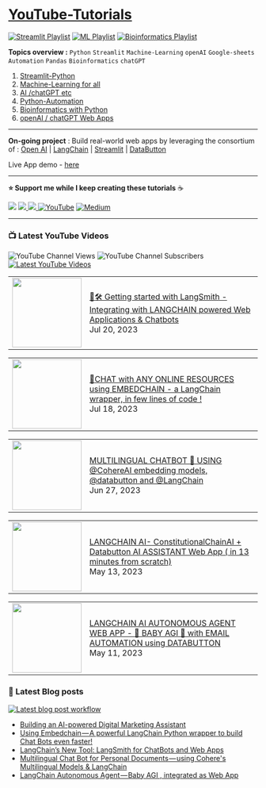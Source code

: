 # [YouTube-Tutorials](https://www.youtube.com/c/Avra_b) 

[![Streamlit Playlist](https://github.com/avrabyt/YouTube-Tutorials/actions/workflows/Streamlit-workflow.yml/badge.svg)](https://github.com/avrabyt/YouTube-Tutorials/actions/workflows/Streamlit-workflow.yml)
[![ML Playlist](https://github.com/avrabyt/YouTube-Tutorials/actions/workflows/ml-automation.yml/badge.svg)](https://github.com/avrabyt/YouTube-Tutorials/actions/workflows/ml-automation.yml)
[![Bioinformatics Playlist](https://github.com/avrabyt/YouTube-Tutorials/actions/workflows/bioinfo-workflow.yml/badge.svg)](https://github.com/avrabyt/YouTube-Tutorials/actions/workflows/bioinfo-workflow.yml)

**Topics overview :**  `Python` `Streamlit` `Machine-Learning` `openAI` `Google-sheets` `Automation` `Pandas` `Bioinformatics` `chatGPT`

1. [Streamlit-Python](https://github.com/avrabyt/YouTube-Tutorials/tree/main/Streamlit-Python)
2. [Machine-Learning for all](https://github.com/avrabyt/YouTube-Tutorials/tree/main/Machine-Learning%20for%20all)
3. [AI /chatGPT etc](https://github.com/avrabyt/YouTube-Tutorials/tree/main/Machine-Learning%20for%20all)
4. [Python-Automation](https://github.com/avrabyt/YouTube-Tutorials/tree/main/Python-Automation)
5. [Bioinformatics with Python](https://github.com/avrabyt/YouTube-Tutorials/tree/main/Bioinformatics%20with%20Python)
6. [openAI / chatGPT Web Apps](https://github.com/avrabyt/Holiday-coding-session/tree/5af12fbdc474b07f70397390e5040096b92814d2)



------
**On-going project** : Build real-world web apps by leveraging the consortium of : [Open AI](https://openai.com/) |
[LangChain](https://langchain.readthedocs.io/en/latest/index.html) | 
[Streamlit](https://streamlit.io/) | 
[DataButton](https://www.databutton.io/)

Live App demo - [here](https://next.databutton.com/v/lgzxq112)

------

**⭐  Support me while I keep creating these tutorials** ☕️

<a href="https://www.buymeacoffee.com/AvraCodes" target="_blank"><img src="https://img.shields.io/badge/Buy_Me_A_Coffee-FFDD00?style=for-the-badge&logo=buy-me-a-coffee&logoColor=black" ></a>
<a href='https://ko-fi.com/avrabyt' target='_blank'><img src='https://img.shields.io/badge/Ko--fi-F16061?style=for-the-badge&logo=ko-fi&logoColor=white'> </a>
<a href='https://www.patreon.com/user?u=82100262'><img src='https://img.shields.io/badge/Patreon-F96854?style=for-the-badge&logo=patreon&logoColor=white'> </a>
[![YouTube](https://img.shields.io/badge/YouTube-%23FF0000.svg?style=for-the-badge&logo=YouTube&logoColor=white)](https://www.youtube.com/c/Avra_b)
[![Medium](https://img.shields.io/badge/Medium-12100E?style=for-the-badge&logo=medium&logoColor=white)](https://medium.com/@avra42)

-------------

### 📺 Latest YouTube Videos
![YouTube Channel Views](https://img.shields.io/youtube/channel/views/UCDMP6ATYKNXMvn2ok1gfM7Q?style=plastic)
![YouTube Channel Subscribers](https://img.shields.io/youtube/channel/subscribers/UCDMP6ATYKNXMvn2ok1gfM7Q?style=plastic)
[![Latest YouTube Videos](https://github.com/avrabyt/YouTube-Tutorials/actions/workflows/Youtube-workflow.yml/badge.svg)](https://github.com/avrabyt/YouTube-Tutorials/actions/workflows/Youtube-workflow.yml)


<!-- YOUTUBE:START --><table><tr><td><a href="https://www.youtube.com/watch?v=bE9sf9vGsrM"><img width="140px" src="https://i.ytimg.com/vi/bE9sf9vGsrM/mqdefault.jpg"></a></td>
<td><a href="https://www.youtube.com/watch?v=bE9sf9vGsrM">🦜🛠️ Getting started with LangSmith - Integrating with LANGCHAIN powered Web Applications &amp; Chatbots</a><br/>Jul 20, 2023</td></tr></table>
<table><tr><td><a href="https://www.youtube.com/watch?v=Mp7zJe4TIdM"><img width="140px" src="https://i.ytimg.com/vi/Mp7zJe4TIdM/mqdefault.jpg"></a></td>
<td><a href="https://www.youtube.com/watch?v=Mp7zJe4TIdM">🤖CHAT with ANY ONLINE RESOURCES using EMBEDCHAIN - a LangChain wrapper, in few lines of code !</a><br/>Jul 18, 2023</td></tr></table>
<table><tr><td><a href="https://www.youtube.com/watch?v=mL-PLwNuB-k"><img width="140px" src="https://i.ytimg.com/vi/mL-PLwNuB-k/mqdefault.jpg"></a></td>
<td><a href="https://www.youtube.com/watch?v=mL-PLwNuB-k">MULTILINGUAL CHATBOT 🤖  USING  @CohereAI  embedding models, @databutton  and @LangChain</a><br/>Jun 27, 2023</td></tr></table>
<table><tr><td><a href="https://www.youtube.com/watch?v=5zIU6_rdJCU"><img width="140px" src="https://i.ytimg.com/vi/5zIU6_rdJCU/mqdefault.jpg"></a></td>
<td><a href="https://www.youtube.com/watch?v=5zIU6_rdJCU">LANGCHAIN AI- ConstitutionalChainAI + Databutton AI ASSISTANT Web App &lpar; in 13 minutes from scratch&rpar;</a><br/>May 13, 2023</td></tr></table>
<table><tr><td><a href="https://www.youtube.com/watch?v=cvAwOGfeHgw"><img width="140px" src="https://i.ytimg.com/vi/cvAwOGfeHgw/mqdefault.jpg"></a></td>
<td><a href="https://www.youtube.com/watch?v=cvAwOGfeHgw">LANGCHAIN AI AUTONOMOUS AGENT WEB APP - 👶 BABY AGI 🤖 with EMAIL AUTOMATION using DATABUTTON</a><br/>May 11, 2023</td></tr></table>
<!-- YOUTUBE:END -->



### 📑 Latest Blog posts
[![Latest blog post workflow](https://github.com/avrabyt/YouTube-Tutorials/actions/workflows/blog-post-workflow.yml/badge.svg?branch=main)](https://github.com/avrabyt/YouTube-Tutorials/actions/workflows/blog-post-workflow.yml)

<!-- BLOG-POST-LIST:START -->
- [Building an AI-powered Digital Marketing Assistant](https://towardsdatascience.com/building-an-ai-powered-digital-marketing-assistant-acfd302554f0?source=rss-bf79cad6afa1------2)
- [Using Embedchain — A powerful LangChain Python wrapper to build Chat Bots even faster!](https://ai.plainenglish.io/using-embedchain-a-powerful-langchain-python-wrapper-to-build-chat-bots-even-faster-35c12994a360?source=rss-bf79cad6afa1------2)
- [LangChain’s New Tool: LangSmith for ChatBots and Web Apps](https://ai.plainenglish.io/getting-started-with-langsmith-integrating-langsmith-with-web-applications-chatbots-cf0268f3eafb?source=rss-bf79cad6afa1------2)
- [Multilingual Chat Bot for Personal Documents — using Cohere&#39;s Multilingual Models &amp; LangChain](https://medium.com/databutton/multilingual-chat-bot-for-personal-documents-using-coheres-multilingual-models-langchain-2b4e1c8cdab?source=rss-bf79cad6afa1------2)
- [LangChain Autonomous Agent — Baby AGI , integrated as Web App](https://medium.com/@avra42/langchain-autonomous-agent-baby-agi-integrated-as-web-app-7a826fefad7d?source=rss-bf79cad6afa1------2)
<!-- BLOG-POST-LIST:END -->
